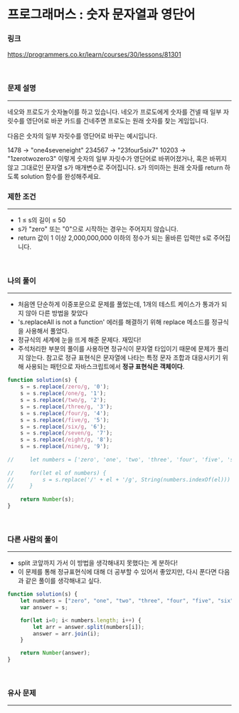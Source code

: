 프로그래머스 : 숫자 문자열과 영단어
===
### 링크
https://programmers.co.kr/learn/courses/30/lessons/81301

<br>

### 문제 설명
---
네오와 프로도가 숫자놀이를 하고 있습니다. 네오가 프로도에게 숫자를 건넬 때 일부 자릿수를 영단어로 바꾼 카드를 건네주면 프로도는 원래 숫자를 찾는 게임입니다.

다음은 숫자의 일부 자릿수를 영단어로 바꾸는 예시입니다.

1478 → "one4seveneight"
234567 → "23four5six7"
10203 → "1zerotwozero3"
이렇게 숫자의 일부 자릿수가 영단어로 바뀌어졌거나, 혹은 바뀌지 않고 그대로인 문자열 s가 매개변수로 주어집니다. s가 의미하는 원래 숫자를 return 하도록 solution 함수를 완성해주세요.
<br>

### 제한 조건
---
- 1 ≤ s의 길이 ≤ 50
- s가 "zero" 또는 "0"으로 시작하는 경우는 주어지지 않습니다.
- return 값이 1 이상 2,000,000,000 이하의 정수가 되는 올바른 입력만 s로 주어집니다.

<br>


### 나의 풀이
---
- 처음엔 단순하게 이중포문으로 문제를 풀었는데, 1개의 테스트 케이스가 통과가 되지 않아 다른 방법을 찾았다
- 's.replaceAll is not a function' 에러를 해결하기 위해 replace 메소드를 정규식을 사용해서 풀었다.
- 정규식의 세계에 눈을 뜨게 해준 문제다. 재밌다!
- 주석처리한 부분의 풀이를 사용하면 정규식이 문자열 타입이기 때문에 문제가 풀리지 않는다. 참고로 정규 표현식은 문자열에 나타는 특정 문자 조합과 대응시키기 위해 사용되는 패턴으로 자바스크립트에서 **정규 표현식은 객체이다**. 

```js
function solution(s) {
    s = s.replace(/zero/g, '0');
    s = s.replace(/one/g, '1');
    s = s.replace(/two/g, '2');
    s = s.replace(/three/g, '3');
    s = s.replace(/four/g, '4');
    s = s.replace(/five/g, '5');
    s = s.replace(/six/g, '6');
    s = s.replace(/seven/g, '7');
    s = s.replace(/eight/g, '8');
    s = s.replace(/nine/g, '9');
    
//     let numbers = ['zero', 'one', 'two', 'three', 'four', 'five', 'six', 'seven', 'eight', 'nine'];
    
//     for(let el of numbers) {
//         s = s.replace('/' + el + '/g', String(numbers.indexOf(el)))
//     }
    
    return Number(s);
}
```

<br>

### 다른 사람의 풀이
---
- split 코앞까지 가서 이 방법을 생각해내지 못했다는 게 분하다!
- 이 문제를 통해 정규표현식에 대해 더 공부할 수 있어서 좋았지만, 다시 푼다면 다음과 같은 풀이를 생각해내고 싶다.

```js
function solution(s) {
    let numbers = ["zero", "one", "two", "three", "four", "five", "six", "seven", "eight", "nine"];
    var answer = s;

    for(let i=0; i< numbers.length; i++) {
        let arr = answer.split(numbers[i]);
        answer = arr.join(i);
    }

    return Number(answer);
}
```

<br>

### 유사 문제
---
